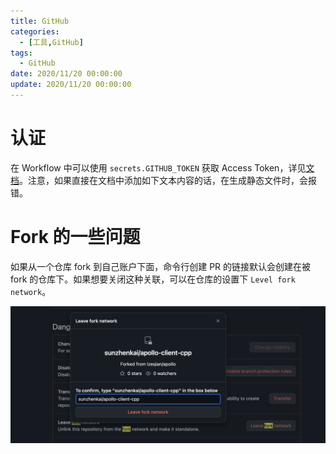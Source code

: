 ```yaml
---
title: GitHub
categories: 
  - [工具,GitHub]
tags:
  - GitHub
date: 2020/11/20 00:00:00
update: 2020/11/20 00:00:00
---
```


# 认证

在 Workflow 中可以使用 `secrets.GITHUB_TOKEN` 获取 Access Token，详见[文档](https://docs.github.com/en/actions/security-for-github-actions/security-guides/automatic-token-authentication)。注意，如果直接在文档中添加如下文本内容的话，在生成静态文件时，会报错。

# Fork 的一些问题

如果从一个仓库 fork 到自己账户下面，命令行创建 PR 的链接默认会创建在被 fork 的仓库下。如果想要关闭这种关联，可以在仓库的设置下 `Level fork network`。

![image-20250317171842341](./usage/image-20250317171842341.png)
